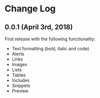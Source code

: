 # Change Log

## 0.0.1 (April 3rd, 2018)
First release with the following functionality:
- Text formatting (bold, italic and code)
- Alerts
- Links
- Images
- Lists
- Tables
- Includes
- Snippets
- Preview

